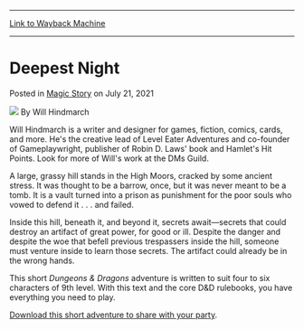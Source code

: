 
---
[Link to Wayback Machine](https://web.archive.org/web/20210721194859/https://magic.wizards.com/en/articles/archive/magic-story/deepest-night-2021-07-21)

[_metadata_:author]:- "Will Hindmarch"
[_metadata_:description]:- "This short Dungeons & Dragons adventure is written to suit four to six characters of 9th level. With this text and the core D&D rulebooks, you have everything you need to play."
[_metadata_:generator]:- "Drupal 7 (http://drupal.org)"
[_metadata_:node]:- "1555199"
[_metadata_:publish_date]:- "2021-07-21"
[_metadata_:source]:- "div-main-content"
[_metadata_:title]:- "Deepest Night"
[_metadata_:wayback_capture_timestamp]:- "2021-07-21 19:48:59"
[_metadata_:wayback_raw_url]:- "https://web.archive.org/web/20210721194859id_/https://magic.wizards.com/en/articles/archive/magic-story/deepest-night-2021-07-21"
[_metadata_:wayback_url]:- "https://magic.wizards.com/en/articles/archive/magic-story/deepest-night-2021-07-21"
---


Deepest Night
=============



 Posted in [Magic Story](/en/articles/columns/magic-story-old)
 on July 21, 2021 






![](https://media.magic.wizards.com/styles/auth_small/public/images/person/hindmarch-portrait_blur_sm-v2021-04-29.png)
By Will Hindmarch




 Will Hindmarch is a writer and designer for games, fiction, comics, cards, and more. He's the creative lead of Level Eater Adventures and co-founder of Gameplaywright, publisher of Robin D. Laws' book and Hamlet's Hit Points. Look for more of Will's work at the DMs Guild. 






A large, grassy hill stands in the High Moors, cracked by some ancient stress. It was thought to be a barrow, once, but it was never meant to be a tomb. It is a vault turned into a prison as punishment for the poor souls who vowed to defend it . . . and failed.


Inside this hill, beneath it, and beyond it, secrets await—secrets that could destroy an artifact of great power, for good or ill. Despite the danger and despite the woe that befell previous trespassers inside the hill, someone must venture inside to learn those secrets. The artifact could already be in the wrong hands.


This short *Dungeons & Dragons* adventure is written to suit four to six characters of 9th level. With this text and the core D&D rulebooks, you have everything you need to play.


[Download this short adventure to share with your party](http://media.wizards.com/2021/downloads/AFR_Adventures/MTGAFR_EN_Adventures_EP4_7shweyyGF.pdf).








